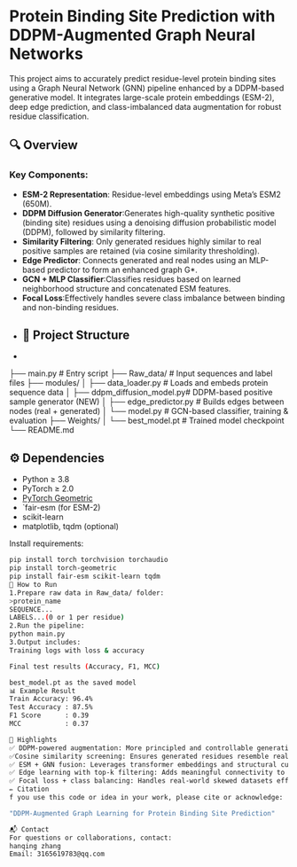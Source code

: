 # Protein Binding Site Prediction with DDPM-Augmented Graph Neural Networks

This project aims to accurately predict residue-level protein binding sites using a Graph Neural Network (GNN) pipeline enhanced by a DDPM-based generative model. It integrates large-scale protein embeddings (ESM-2), deep edge prediction, and class-imbalanced data augmentation for robust residue classification.
## 🔍 Overview
### Key Components:
- **ESM-2 Representation**: Residue-level embeddings using Meta’s ESM2 (650M).
- **DDPM Diffusion Generator**:Generates high-quality synthetic positive (binding site) residues using a denoising diffusion probabilistic model (DDPM), followed by similarity filtering.
- **Similarity Filtering**: Only generated residues highly similar to real positive samples are retained (via cosine similarity thresholding).
- **Edge Predictor**: Connects generated and real nodes using an MLP-based predictor to form an enhanced graph G*.
- **GCN + MLP Classifier**:Classifies residues based on learned neighborhood structure and concatenated ESM features.
- **Focal Loss**:Effectively handles severe class imbalance between binding and non-binding residues.
- ## 📁 Project Structure
- 
├── main.py                     # Entry script
├── Raw_data/                  # Input sequences and label files
├── modules/
│   ├── data_loader.py         # Loads and embeds protein sequence data
│   ├── ddpm_diffusion_model.py# DDPM-based positive sample generator (NEW)
│   ├── edge_predictor.py      # Builds edges between nodes (real + generated)
│   └── model.py               # GCN-based classifier, training & evaluation
├── Weights/
│   └── best_model.pt          # Trained model checkpoint
└── README.md


## ⚙️ Dependencies

- Python ≥ 3.8  
- PyTorch ≥ 2.0  
- [PyTorch Geometric](https://pytorch-geometric.readthedocs.io/en/latest/)  
- `fair-esm (for ESM-2) 
- scikit-learn  
- matplotlib, tqdm (optional)

Install requirements:

```bash
pip install torch torchvision torchaudio
pip install torch-geometric
pip install fair-esm scikit-learn tqdm
🚀 How to Run
1.Prepare raw data in Raw_data/ folder:
>protein_name
SEQUENCE...
LABELS...(0 or 1 per residue)
2.Run the pipeline:
python main.py
3.Output includes:
Training logs with loss & accuracy

Final test results (Accuracy, F1, MCC)

best_model.pt as the saved model
📊 Example Result
Train Accuracy: 96.4%
Test Accuracy : 87.5%
F1 Score      : 0.39
MCC           : 0.37

📌 Highlights
✅ DDPM-powered augmentation: More principled and controllable generation of residue-level binding site candidates.
✅Cosine similarity screening: Ensures generated residues resemble real ones to improve generalization.
✅ ESM + GNN fusion: Leverages transformer embeddings and structural cues together.
✅ Edge learning with top-k filtering: Adds meaningful connectivity to synthetic data.
✅ Focal loss + class balancing: Handles real-world skewed datasets effectively.
✏️ Citation
f you use this code or idea in your work, please cite or acknowledge:

"DDPM-Augmented Graph Learning for Protein Binding Site Prediction"

📬 Contact
For questions or collaborations, contact:
hanqing zhang
Email: 3165619783@qq.com

